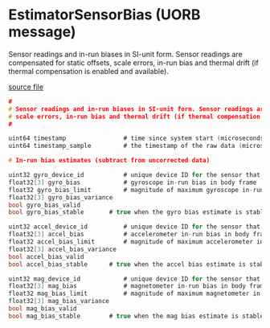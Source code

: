 # EstimatorSensorBias (UORB message)

Sensor readings and in-run biases in SI-unit form. Sensor readings are compensated for static offsets,
scale errors, in-run bias and thermal drift (if thermal compensation is enabled and available).

[source file](https://github.com/PX4/PX4-Autopilot/blob/main/msg/EstimatorSensorBias.msg)

```c
#
# Sensor readings and in-run biases in SI-unit form. Sensor readings are compensated for static offsets,
# scale errors, in-run bias and thermal drift (if thermal compensation is enabled and available).
#

uint64 timestamp                # time since system start (microseconds)
uint64 timestamp_sample         # the timestamp of the raw data (microseconds)

# In-run bias estimates (subtract from uncorrected data)

uint32 gyro_device_id           # unique device ID for the sensor that does not change between power cycles
float32[3] gyro_bias            # gyroscope in-run bias in body frame (rad/s)
float32 gyro_bias_limit         # magnitude of maximum gyroscope in-run bias in body frame (rad/s)
float32[3] gyro_bias_variance
bool gyro_bias_valid
bool gyro_bias_stable		# true when the gyro bias estimate is stable enough to use for calibration

uint32 accel_device_id          # unique device ID for the sensor that does not change between power cycles
float32[3] accel_bias           # accelerometer in-run bias in body frame (m/s^2)
float32 accel_bias_limit        # magnitude of maximum accelerometer in-run bias in body frame (m/s^2)
float32[3] accel_bias_variance
bool accel_bias_valid
bool accel_bias_stable		# true when the accel bias estimate is stable enough to use for calibration

uint32 mag_device_id            # unique device ID for the sensor that does not change between power cycles
float32[3] mag_bias             # magnetometer in-run bias in body frame (Gauss)
float32 mag_bias_limit          # magnitude of maximum magnetometer in-run bias in body frame (Gauss)
float32[3] mag_bias_variance
bool mag_bias_valid
bool mag_bias_stable		# true when the mag bias estimate is stable enough to use for calibration

```
